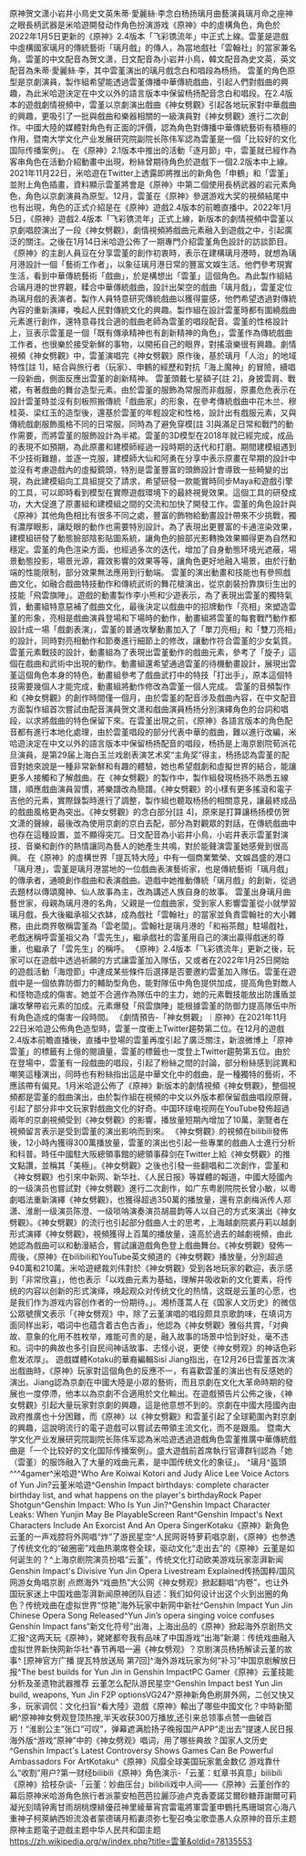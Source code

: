 原神贺文潇小岩井小鳥史文英朱蒂·愛麗絲·李念白杨扬璃月曲藝演員璃月命之座神之眼長柄武器是米哈遊開發动作角色扮演游戏《原神》中的虛構角色，角色於2022年1月5日更新的《原神》2.4版本「飞彩镌流年」中正式上線。雲堇是遊戲中虛構國家璃月的傳統藝術「璃月戲」的傳人，為當地戲社「雲翰社」的當家兼名角。雲堇的中文配音為贺文潇，日文配音為小岩井小鳥，韓文配音為史文英，英文配音為朱蒂·愛麗絲·李，其中雲堇演出的璃月戲念白和唱段為杨扬。
雲堇的角色原型是京劇演員，製作組希望能透過雲堇傳播中華傳統戲曲，引起人們對戲曲的興趣，為此米哈遊決定在中文以外的語言版本中保留杨扬配音念白和唱段。在2.4版本的遊戲劇情視頻中，雲堇以京劇演出戲曲《神女劈觀》引起各地玩家對中華戲曲的興趣，更吸引了一批與戲曲和樂器相關的一級演員對《神女劈觀》進行二次創作。中國大陸的媒體對角色有正面的評價，認為角色對傳播中華傳統藝術有積極的作用，暨南大学文化产业发展研究院副院长陈伟军認為雲堇是一個「比较好的文化国际传播案例」。
           在《原神》2.1版本中推出的活動「逐月節」中，雲堇就已經作為客串角色在活動介紹動畫中出現，粉絲曾期待角色於遊戲下一個2.2版本中上線。2021年11月22日，米哈遊在Twitter上透露即將推出的新角色「申鶴」和「雲堇」並附上角色插畫，資料顯示雲堇將會是《原神》中第二個使用長柄武器的岩元素角色，角色以京劇演員為原型。12月，雲堇在《原神》參選游戏大奖的視頻結尾中也有出現，角色的正式介紹是在《原神》遊戲2.4版本的前瞻直播中。2022年1月5日，《原神》遊戲2.4版本「飞彩镌流年」正式上線，新版本的劇情視頻中雲堇以京劇唱腔演出了一段《神女劈觀》，劇情視頻將戲曲元素融入到遊戲之中，引起廣泛的關注。之後在1月14日米哈遊公佈了一期專門介紹雲堇角色設計的訪談節目。
《原神》的主創人員豆在分享雲堇的創作初衷時，表示在建構璃月港時，就想為璃月港設計一個「藝術工作者」，以象征璃月港日常的豐富文娛生活。他們參考現實生活，看到中華傳統藝術「戲曲」，於是構想出「雲堇」這個角色。為此製作組結合璃月港的世界觀，糅合中華傳統戲曲，設計出架空的戲曲「璃月戲」，雲堇定位為璃月戲的表演者。製作人員特意研究傳統戲曲以獲得靈感，他們希望透過對傳統內容的重新演繹，喚起人民對傳統文化的興趣。製作組在設計雲堇時都有圍繞戲曲元素進行創作，還特意尋找合適的戲曲老師為雲堇的唱段配音。雲堇的性格設計上，豆表示雲堇是一個「既有傳承精神也有創新精神的角色」，雲堇作為傳統戲曲工作者，也很樂於接受新鮮的事物，以開拓自己的眼界，對搖滾樂很有興趣。劇情視頻《神女劈觀》中，雲堇演唱完《神女劈觀》原作後，基於璃月「人治」的地域特性[註 1]，結合與旅行者（玩家）、申鶴的經歷和對抗「海上魔神」的冒險，續唱一段新曲，側面反應出雲堇的創新精神。
雲堇頭戴七星額子[註 2]，身披雲肩、戰裙，有著戲曲的舞台造型元素。由於雲堇的服飾為常服而非戲服，原畫危危表示在設計雲堇時並沒有刻板照搬傳統「戲曲家」的形象，在參考傳統戲曲中花木兰、穆桂英、梁红玉的造型後，還基於雲堇的年輕設定和性格，設計出有戲服元素，又與傳統戲劇服飾風格不同的日常服。同時為了避免穿模[註 3]與滿足日常和戰鬥的動作需要，而將雲堇的服飾設計為半裙。雲堇的3D模型在2018年就已經完成，成品的表現不如預期，為此原畫和建模師經過一段時期的迭代和打磨。期間建模組遇到不少技術難題，並逐一克服，建模師大仙和阿勇在分享中表示原畫在早期的設計中並沒有考慮遊戲內的虛擬鏡頭，特別是雲堇豐富的頭飾設計會導致一些畸變的出現，為此建模組向工具組提交了請求，希望研發一款能實時同步Maya和遊戲引擎的工具，可以即時看到模型在實際遊戲環境下的最終視覺效果。這個工具的研發成功，大大促進了原畫組和建模組之間的交流和加快了開發工作。雲堇的角色設計與《原神》其他角色相比有很多不同之處，豐富的飾物給動畫設計帶來不少挑戰，獨有濃厚眼影，讓眨眼的動作也需要特別設計。為了表現出更豐富的卡通渲染效果，建模組研發了動態臉部陰影貼圖系統，讓角色的臉部光影轉換效果顯得更為自然和穩定。雲堇的角色渲染方面，也經過多次的迭代，增加了自身動態环境光遮蔽，場景動態投影，場景光源，霧效影響的效果等等，讓角色更好地融入場景，由於行動端的性能限制，部分效果無法應用到行動端。
雲堇的演出動畫和技能也有參照戲曲文化，如融合戲曲特技動作和傳統武術的舞花槍演出，從京劇裝扮靠旗衍生出的技能「飛雲旗陣」。遊戲的動畫製作李小熊和少遊表示，為了表現出雲堇的獨特氣質，動畫組特意惡補了戲曲文化，最後決定以戲曲中的招牌動作「亮相」來塑造雲堇的形象，亮相是戲曲演員登場和下場時的動作，動畫組將雲堇的每套戰鬥動作都設計成一場「戲劇表演」，雲堇的普通攻擊動畫加入了「單刀亮相」和「雙刀亮相」的設計，同時對亮相動作和節奏進行細節上的修改，讓動作符合雲堇的少女氣質。雲堇元素戰技的設計，動畫組為了表現出雲堇動作的戲曲元素，參考了「旋子」這個在戲曲和武術中出現的動作。動畫組還希望通過雲堇的待機動畫設計，展現出雲堇這個角色本身的特色，動畫組參考了戲曲武打中的特技「打出手」，原本這個特技需要幾個人才能完成，動畫組將動作修改為雲堇一個人完成。
雲堇的音頻製作和《神女劈觀》的創作時間僅一個月，由於雲堇的配音涉及戲曲內容，在中文配音方面製作組首次嘗試由配音演員贺文潇和戲曲演員杨扬分別演繹角色的台詞和唱段，以求將戲曲的特色保留下來。在雲堇出現之前，《原神》各語言版本的角色配音都有進行本地化處理，由於雲堇唱段的部分代表中華的戲曲，難以進行改編，米哈遊決定在中文以外的語言版本中保留杨扬配音的唱段，杨扬是上海京剧院荀派花旦演員，是第29届上海白玉兰戏剧表演艺术奖“主角奖”得主，杨扬認為雲堇的配音對她來說是一種非常新鮮和有趣的體驗，她也希望戲劇和虛擬世界的結合，能讓更多人接觸和了解戲曲。在《神女劈觀》的製作中，製作組發現杨扬不熟悉五線譜，順應戲曲演員習慣，將樂譜改為簡譜。《神女劈觀》的小樣有更多搖滾和電子吉他的元素，實際錄製時進行了調整，製作組也聽取杨扬的相關意見，讓最終成品的戲曲風格更為突出。《神女劈觀》的念白部分[註 4]，原來是打算讓杨扬模仿贺文潇的聲線，最後改為使用京劇的京白去配，部分為對觀眾的對話，在傳統戲曲中也存在這種設置，並不顯得突兀。日文配音為小岩井小鳥，小岩井表示雲堇對演技、音樂和創作的熱情讓同為藝人的她產生共鳴，對於能聲演雲堇她感覺到很高興。
在《原神》的虛構世界「提瓦特大陸」中有一個商業繁榮、文娛昌盛的港口「璃月港」，雲堇是璃月港當地的一位戲曲表演藝術家，也是傳統藝術「璃月戲」的傳承者，通曉創作戲曲和表演戲曲。遊戲中她推動傳統「璃月戲」的創新，從過去題材以傳頌魔神、仙人故事為主，改為講述人族自身的故事。
雲堇出身璃月曲藝世家，母親為璃月港的名角，父親是一位戲曲家，受到家人影響雲堇從小就學習璃月戲，長大後繼承祖父衣缽，成為戲社「雲翰社」的當家並負責雲翰社的大小雜務，由此商界敬稱雲堇為「雲老闆」。雲翰社是璃月港的「和裕茶館」駐場戲社，老戲迷稱呼雲堇祖父為「雲先生」，繼承戲社的雲堇用自己的演出贏得戲迷的尊重，也繼承了「雲先生」的稱呼。
《原神》2.4版本「飞彩镌流年」更新之後，玩家可以在遊戲中透過祈願的方式讓雲堇加入隊伍，又或者在2022年1月25日開始的遊戲活動「海燈節」中達成某些條件后選擇是否要邀約雲堇加入隊伍。雲堇在遊戲中是一個依靠防御力的輔助型角色，能對隊伍中角色提供加成，提高角色對敵人和怪物造成的傷害。她並不合適作為隊伍中的主力，她的元素戰技能放出防護盾並讓攻擊帶岩元素的加成。元素爆發「飛雲旗陣」能根據雲堇的防御力提高隊伍中所有角色造成的傷害一段時間。
《劇情預告-「神女劈觀」｜原神》在2021年11月22日米哈遊公佈角色造型時，雲堇一度衝上Twitter趨勢第二位。在12月的遊戲2.4版本前瞻直播後，直播中登場的雲堇再度引起了廣泛關注，新浪微博上「原神雲堇」的標籤有上億的閱讀量，雲堇的標籤也一度登上Twitter趨勢第五位。由於在登場中，雲堇有一段戲曲的唱段，引起了粉絲之間的討論，部分粉絲感到詫異和嘲笑這種演出，同時也有粉絲指出這是中華文化中的戲曲，是一種獨特的藝術，不應該帶有偏見。1月米哈遊公佈了《原神》新版本的劇情視頻《神女劈觀》，整個視頻都是雲堇的戲曲演出，由於製作組在視頻的中文以外版本都保留戲曲唱段原聲，引起了部分非中文玩家對戲曲文化的好奇。中国环球电视网在YouTube發佈超過兩年的京劇視頻受到《神女劈觀》的影響，播放量短期內增加了10萬，瀏覽者在視頻留言表示是受到雲堇的演出影响而到來。
《神女劈觀》的視頻在bilibili發佈後，12小時內獲得300萬播放量，雲堇的演出也引起一些專業的戲曲人士進行分析和科普。時任中國駐大阪總領事館的總領事薛剑在Twitter上給《神女劈觀》的推文點讚，並稱其「美極」。《神女劈觀》之後也引發一些翻唱和二次創作，雲堇和《神女劈觀》也引來中新网、新华社、《人民日报》等媒體的報道，中國大陸國內的一级演员也嘗試對《神女劈觀》進行二次創作，如广东粤剧院院长曾小敏，以粵劇唱法重新演繹《神女劈觀》，也獲得超過350萬的播放量，還有京劇梅派传人郑潇、淮剧一级演员陈澄、一级唢呐演奏演员胡晨韵等人以自己的方式來演出《神女劈觀》。《神女劈觀》的流行也引起部分戲曲人士的思考，上海越劇院裘丹莉以越劇形式演繹《神女劈觀》，視頻獲得上百萬的播放量，遠高於過去的越劇視頻，由此她認為戲曲可以和動漫結合，嘗試讓遊戲角色登上戲曲舞台。《神女劈觀》發佈一周後，《原神》在bilibili和YouTube英文頻道的《神女劈觀》播放量，分別超過940萬和210萬。米哈遊總裁刘伟對於《神女劈觀》受到各地玩家的歡迎，表示感到「非常欣喜」，他也表示「以戏曲元素为基础，理解并吸收新的文化要素，将传统的内容以创新的形式演绎，唤起观众对传统文化的热情，这既是云堇的心愿，也是我们作为游戏内容创作者的一份期待。」。湘桥蓬蒿人在《国家人文历史》的微信公眾號撰文表示「《神女劈观》中，除了云堇演唱的唱段颇具京歌韵味，在填词方面同样出彩，唱词中也蕴含着古色古香」，他認為《神女劈觀》雅俗共賞，「对典故、意象的化用不胜枚举，难能可贵的是，融入故事的场景中恰到好处，毫不违和。词中的典故也多引自民间神话故事、志怪小说，更使《神女劈观》的神话色彩愈发浓厚」。
遊戲媒體Kotaku的華裔編輯Sisi Jiang指出，在12月26日雲堇首次演出戲曲時，《原神》玩家對這個角色的反應不一，有喜歡雲堇的演出也有反感她的演出。Jiang認為京劇在中國大陸是小眾的藝術，而且京劇在文化大革命時期的發展也一度停滯，他本以為京劇不合適用於文化輸出。在遊戲預告片公佈之後，《神女劈觀》引起大量玩家對京劇的興趣，這是他意想不到的。京劇在中國大陸國內由政府推廣也十分困難，而《原神》以《神女劈觀》和雲堇引起了全球範圍內對京劇的興趣，這說明流行的電子遊戲可以嘗試去帶領主流文化，而不是跟風。
暨南大学文化产业发展研究院副院长陈伟军認為米哈遊透過遊戲角色雲堇推廣中華傳統戲曲是「一个比较好的文化国际传播案例」。盛大遊戲前首席執行官谭群钊認為「她（雲堇）的服饰融入了大量的戏曲元素，是中国传统文化的象征」。
^璃月^盔頭^^^4gamer^米哈遊^Who Are Koiwai Kotori and Judy Alice Lee Voice Actors of Yun Jin?云堇米哈遊^Genshin Impact birthdays: complete character birthday list, and what happens on the player's birthdayRock Paper Shotgun^Genshin Impact: Who Is Yun Jin?^Genshin Impact Character Leaks: When Yunjin May Be PlayableScreen Rant^Genshin Impact's Next Characters Include An Exorcist And An Opera SingerKotaku《原神》新角色云堇的一声戏腔将外网唱“炸”了游民星空^人民网哥特萝莉唱京剧，《原神》也参透了传统文化的“破圈密”戏曲热潮席卷全球，驱动文化“走出去”的《原神》云堇是如何诞生的？^上海京剧院演员扮唱“云堇”，传统文化打动欧美游戏玩家澎湃新闻Genshin Impact's Divisive Yun Jin Opera Livestream Explained传扬国粹/国风网游女角唱京剧 点燃海外“戏曲热”大公网《神女劈观》掀起翻唱“内卷”，也让外国玩家迷上中国戏曲澎湃新闻原神团队自述：我们如何设计出这个火到出圈的角色？传统戏曲在虚拟世界“惊艳”海外玩家中新网中新社^Genshin Impact Yun Jin Chinese Opera Song Released^Yun Jin’s opera singing voice confuses Genshin Impact fans“新文化符号”出海，上海出品的《原神》掀起海外京剧热文汇报^这两天玩《原神》，姥姥都夸我有品味了中国游戏“出海”新潮：传统戏曲融入虚拟世界新快网新华社^春节再唱一遍《神女劈观》？京剧演员杨扬解读云堇的故事^ [原神官方广播 提瓦特放送局 第7回]^海外游戏玩家为何“补习”中国京剧解放日报^The best builds for Yun Jin in Genshin ImpactPC Gamer《原神》云堇技能分析及圣遗物武器推荐 云堇怎么配队游民星空^Genshin Impact best Yun Jin build, weapons, Yun Jin F2P optionsVG247^原神新角色刷屏外网，二创又快又多，玩家调侃：文化扫盲^看大陸》遊戲《原神》輸出了哪些中國文化？中時新聞網^原神神女劈观登顶热搜,半天收获300万播放,还引来总领事点赞一曲破百万！“淮剧公主”张口“可叹”，弹幕遮满脸扬子晚报国产APP“走出去”提速人民日报海外版^游戏“原神”中的《神女劈观》唱词，用了哪些典故？国家人文历史^Genshin Impact's Latest Controversy Shows Games Can Be Powerful Ambassadors For ArtKotaku^《原神》风靡全球美国玩家氪金数亿 游戏靠什么“收割”用户?第一财经bilibili《原神》角色演示-「云堇：虹章书真意」bilibili《原神》拾枝杂谈-「云堇：妙曲压台」bilibili戏中人间——《原神》云堇创作的幕后原神米哈游角色旅行者派蒙安柏芭芭拉麗莎迪卢克香菱諾艾爾砂糖菲謝爾可莉凝光刻晴钟离甘雨胡桃煙緋優菈神里綾華宵宫雷電將軍雲堇申鶴托馬珊瑚宫心海八重神子柯萊納西妲流浪者蒙德璃月稻妻须弥七聖召喚尘歌壶愚人众原神的音乐主题原神主题電子遊戲主题中华人民共和国主题
https://zh.wikipedia.org/w/index.php?title=雲堇&oldid=78135553